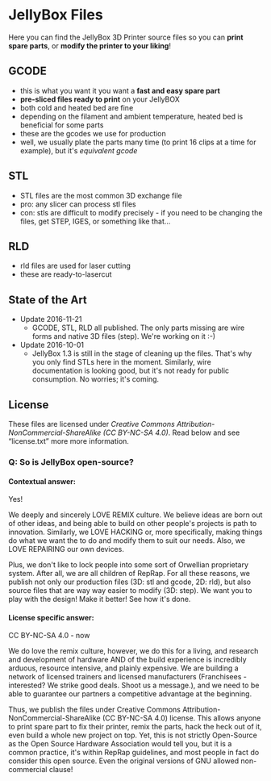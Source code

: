 # JellyBox Files

Here you can find the JellyBox 3D Printer source files so you can **print spare parts**, or **modify the printer to your liking**!

## GCODE
- this is what you want it you want a **fast and easy spare part**
- **pre-sliced files ready to print** on your JellyBOX
- both cold and heated bed are fine
- depending on the filament and ambient temperature, heated bed is beneficial for some parts
- these are the gcodes we use for production
- well, we usually plate the parts many time (to print 16 clips at a time for example), but it's _equivalent gcode_

## STL
- STL files are the most common 3D exchange file
- pro: any slicer can process stl files
- con: stls are difficult to modify precisely - if you need to be changing the files, get STEP, IGES, or something like that...

## RLD
- rld files are used for laser cutting
- these are ready-to-lasercut

## State of the Art
- Update 2016-11-21
  - GCODE, STL, RLD all published. The only parts missing are wire forms and native 3D files (step). We're working on it :-)
- Update 2016-10-01
  - JellyBox 1.3 is still in the stage of cleaning up the files. That's why you only find STLs here in the moment. Similarly, wire documentation is looking good, but it's not ready for public consumption. No worries; it's coming.


## License

  These files are licensed under *Creative Commons Attribution-NonCommercial-ShareAlike (CC BY-NC-SA 4.0)*. Read below and see “license.txt” more more information.

### Q: So is JellyBox open-source?
#### Contextual answer:
Yes!

We deeply and sincerely LOVE REMIX culture. We believe ideas are born out of other ideas, and being able to build on other people's projects is path to innovation. Similarly, we LOVE HACKING or, more specifically, making things do what we want the to do and modify them to suit our needs. Also, we LOVE REPAIRING our own devices.

Plus, we don't like to lock people into some sort of Orwellian proprietary system. After all, we are all children of RepRap. For all these reasons, we publish not only our production files (3D: stl and gcode, 2D: rld), but also source files that are way way easier to modify (3D: step).  We want you to play with the design! Make it better! See how it's done.


#### License specific answer:
CC BY-NC-SA 4.0 - now

We do love the remix culture, however, we do this for a living, and research and development of hardware AND of the build experience is incredibly arduous, resource intensive, and plainly expensive. We are building a network of licensed trainers and licensed manufacturers (Franchisees - interested? We strike good deals. Shoot us a message.), and we need to be able to guarantee our partners a competitive advantage at the beginning.

Thus, we publish the files under Creative Commons Attribution-NonCommercial-ShareAlike (CC BY-NC-SA 4.0) license. This allows anyone to print spare part to fix their printer, remix the parts, hack the heck out of it, even build a whole new project on top. Yet, this is not strictly Open-Source as the Open Source Hardware Association would tell you, but it is a common practice, it's within RepRap guidelines, and most people in fact do consider this open source. Even the original versions of GNU allowed non-commercial clause!
